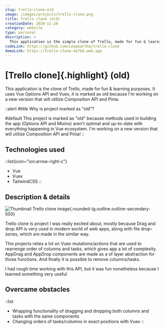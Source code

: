 ```yaml
---
slug: trello-clone-old
image: /images/projects/trello-clone.png
title: Trello clone (old)
creationDate: 2020-11-20
category: website
type: personal
description: >
  This application is the simple clone of Trello, made for fun & learning purposes. It uses drag and drop browser's API and Vuex store for mutating state and managing advanced re-ordering functionalities of columns and tasks.
codeLink: https://github.com/Lexpeartha/trello-clone
demoLink: https://trello-clone-4a7bd.web.app
---
```


# [Trello clone]{.highlight} (old)

This application is the clone of Trello, made for fun & learning purposes. It uses Vue Options API and Vuex, it is marked as old because I'm working on a new version that will utilize Composition API and Pinia.

::alert
#title
Why is project marked as "old"?

#default
This project is marked as "old" because methods used in building the app (Options API and Mixins) aren't optimal and up-to-date with everything happening in Vue ecosystem. I'm working on a new version that will utilize Composition API and Pinia!
::


## Technologies used

::list{icon="ion:arrow-right-c"}
- Vue
- Vuex
- TailwindCSS
::

## Description & details

![Thumbnail Trello clone image](/images/projects/trello-clone-old.png){.rounded-lg.outline.outline-secondary-500}

Trello clone is project I was really excited about, mostly because Drag and drop API is very used in modern world of web apps, along with file drop-zones, which are made in the similar way.

This projects relies a lot on Vuex mutations/actions that are used to rearrenge order of columns and tasks, which gives app a lot of complexity. AppDrag and AppDrop components are made as a of layer abstraction for those functions. And finally it is possible to remove columns/tasks.

I had rough time working with this API, but it was fun nonetheless because I learned something very useful

## Overcame obstacles

::list
- Wrapping functionality of dragging and dropping both columns and tasks with the same components
- Changing orders of tasks/columns in exact positions with Vuex
::